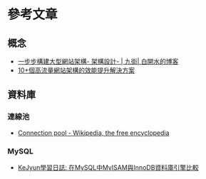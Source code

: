 # 參考文章

## 概念
* [一步步構建大型網站架構- 架構設計- | 九街| 白開水的博客](http://www.9streets.cn/art-php-489.html)
* [10+個高流量網站架構的效能提升解決方案](http://www.qa-knowhow.com/?p=2314)

## 資料庫

### 連線池
* [Connection pool - Wikipedia, the free encyclopedia](http://en.wikipedia.org/wiki/Connection_pool)

### MySQL
* [KeJyun學習日誌: 在MySQL中MyISAM與InnoDB資料庫引擎比較](http://blog.kejyun.com/2012/12/Compare-MyISAM-And-InnoDB-Database-Engine-In-MySQL.html)
